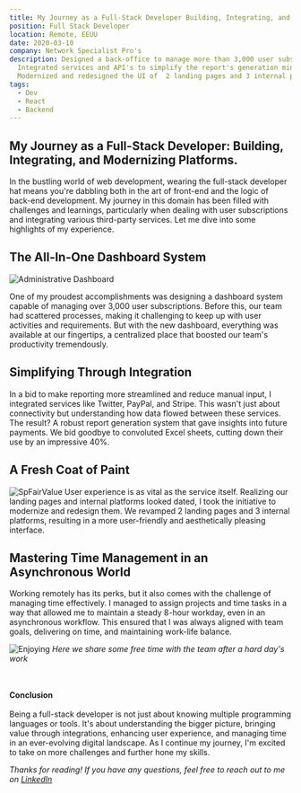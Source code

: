 ```yaml
---
title: My Journey as a Full-Stack Developer Building, Integrating, and Modernizing Platforms.
position: Full Stack Developer
location: Remote, EEUU
date: 2020-03-10
company: Network Specialist Pro's
description: Designed a back-office to manage more than 3,000 user subscriptions, optimizing team productivity by managing everything from one place.
  Integrated services and API's to simplify the report's generation minimize excel use by 40%.
  Modernized and redesigned the UI of  2 landing pages and 3 internal platforms.
tags:
  - Dev
  - React
  - Backend
---
```


## My Journey as a Full-Stack Developer: Building, Integrating, and Modernizing Platforms.

In the bustling world of web development, wearing the full-stack developer hat means you're dabbling both in the art of
front-end and the logic of back-end development. My journey in this domain has been filled with challenges and
learnings, particularly when dealing with user subscriptions and integrating various third-party services. Let me dive
into some highlights of my experience.

## The All-In-One Dashboard System

![Administrative Dashboard](https://firebasestorage.googleapis.com/v0/b/biography-fa3a3.appspot.com/o/321shots_so.png?alt=media&token=9d1f1e2a-42a0-4e85-b84a-315ac3a72097)

One of my proudest accomplishments was designing a dashboard system capable of managing over 3,000 user subscriptions.
Before this, our team had scattered processes, making it challenging to keep up with user activities and requirements.
But with the new dashboard, everything was available at our fingertips, a centralized place that boosted our team's
productivity tremendously.

## Simplifying Through Integration

In a bid to make reporting more streamlined and reduce manual input, I integrated services like Twitter, PayPal, and
Stripe. This wasn't just about connectivity but understanding how data flowed between these services. The result? A
robust report generation system that gave insights into future payments. We bid goodbye to convoluted Excel sheets,
cutting down their use by an impressive 40%.

## A Fresh Coat of Paint

![SpFairValue](https://firebasestorage.googleapis.com/v0/b/biography-fa3a3.appspot.com/o/639shots_so.png?alt=media&token=c5f7f4cf-4925-4567-8fff-c16149fc7607)
User experience is as vital as the service itself. Realizing our landing pages and internal platforms looked dated, I
took the initiative to modernize and redesign them. We revamped 2 landing pages and 3 internal platforms, resulting in a
more user-friendly and aesthetically pleasing interface.

## Mastering Time Management in an Asynchronous World

Working remotely has its perks, but it also comes with the challenge of managing time effectively. I managed to assign
projects and time tasks in a way that allowed me to maintain a steady 8-hour workday, even in an asynchronous workflow.
This ensured that I was always aligned with team goals, delivering on time, and maintaining work-life balance.

![Enjoying](https://firebasestorage.googleapis.com/v0/b/biography-fa3a3.appspot.com/o/81shots_so.png?alt=media&token=96868be8-a912-43e4-b6fd-07210836da1a)
*Here we share some free time with the team after a hard day's work*

<br><br>
**Conclusion**  <br><br>
Being a full-stack developer is not just about knowing multiple programming languages or tools. It's about understanding
the bigger picture, bringing value through integrations, enhancing user experience, and managing time in an
ever-evolving digital landscape. As I continue my journey, I'm excited to take on more challenges and further hone my
skills.

*Thanks for reading! If you have any questions, feel free to reach out to me
on [LinkedIn](https://www.linkedin.com/in/victor-alvaradohn)* 


